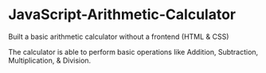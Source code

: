 # JavaScript-Arithmetic-Calculator
Built a basic arithmetic calculator without a frontend (HTML & CSS)

 The calculator is able to perform basic operations like Addition, Subtraction, Multiplication, & Division.
